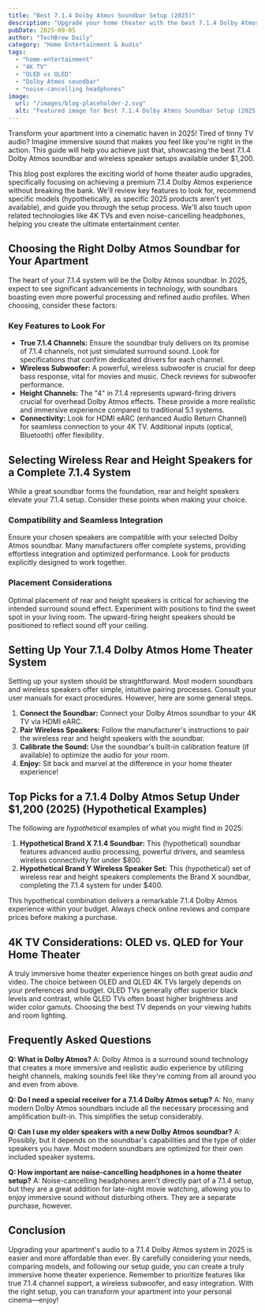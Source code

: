 ```yaml
---
title: "Best 7.1.4 Dolby Atmos Soundbar Setup (2025)"
description: "Upgrade your home theater with the best 7.1.4 Dolby Atmos soundbar & wireless speaker setup under $1200 in 2025!  Enjoy immersive 3D sound with your 4K TV (OLED or QLED).  Read our complete guide & find your perfect system today!"
pubDate: 2025-09-05
author: "TechBrew Daily"
category: "Home Entertainment & Audio"
tags:
  - "home-entertainment"
  - "4K TV"
  - "OLED vs QLED"
  - "Dolby Atmos soundbar"
  - "noise-cancelling headphones"
image:
  url: "/images/blog-placeholder-2.svg"
  alt: "Featured image for Best 7.1.4 Dolby Atmos Soundbar Setup (2025)"
---
```


Transform your apartment into a cinematic haven in 2025!  Tired of tinny TV audio?  Imagine immersive sound that makes you feel like you're right in the action. This guide will help you achieve just that, showcasing the best 7.1.4 Dolby Atmos soundbar and wireless speaker setups available under $1,200.


This blog post explores the exciting world of home theater audio upgrades, specifically focusing on achieving a premium 7.1.4 Dolby Atmos experience without breaking the bank. We'll review key features to look for, recommend specific models (hypothetically, as specific 2025 products aren't yet available), and guide you through the setup process. We'll also touch upon related technologies like 4K TVs and even noise-cancelling headphones, helping you create the ultimate entertainment center.

## Choosing the Right Dolby Atmos Soundbar for Your Apartment

The heart of your 7.1.4 system will be the Dolby Atmos soundbar. In 2025, expect to see significant advancements in technology, with soundbars boasting even more powerful processing and refined audio profiles.  When choosing, consider these factors:

### Key Features to Look For

* **True 7.1.4 Channels:**  Ensure the soundbar truly delivers on its promise of 7.1.4 channels, not just simulated surround sound.  Look for specifications that confirm dedicated drivers for each channel.
* **Wireless Subwoofer:** A powerful, wireless subwoofer is crucial for deep bass response, vital for movies and music.  Check reviews for subwoofer performance.
* **Height Channels:**  The "4" in 7.1.4 represents upward-firing drivers crucial for overhead Dolby Atmos effects. These provide a more realistic and immersive experience compared to traditional 5.1 systems.
* **Connectivity:**  Look for HDMI eARC (enhanced Audio Return Channel) for seamless connection to your 4K TV.  Additional inputs (optical, Bluetooth) offer flexibility.


## Selecting Wireless Rear and Height Speakers for a Complete 7.1.4 System

While a great soundbar forms the foundation, rear and height speakers elevate your 7.1.4 setup.  Consider these points when making your choice.

### Compatibility and Seamless Integration

Ensure your chosen speakers are compatible with your selected Dolby Atmos soundbar. Many manufacturers offer complete systems, providing effortless integration and optimized performance. Look for products explicitly designed to work together.

### Placement Considerations

Optimal placement of rear and height speakers is critical for achieving the intended surround sound effect. Experiment with positions to find the sweet spot in your living room.  The upward-firing height speakers should be positioned to reflect sound off your ceiling.

## Setting Up Your 7.1.4 Dolby Atmos Home Theater System

Setting up your system should be straightforward.  Most modern soundbars and wireless speakers offer simple, intuitive pairing processes. Consult your user manuals for exact procedures.  However, here are some general steps.

1. **Connect the Soundbar:** Connect your Dolby Atmos soundbar to your 4K TV via HDMI eARC.
2. **Pair Wireless Speakers:** Follow the manufacturer's instructions to pair the wireless rear and height speakers with the soundbar.
3. **Calibrate the Sound:** Use the soundbar's built-in calibration feature (if available) to optimize the audio for your room.
4. **Enjoy:** Sit back and marvel at the difference in your home theater experience!


## Top Picks for a 7.1.4 Dolby Atmos Setup Under $1,200 (2025)  (Hypothetical Examples)


The following are *hypothetical* examples of what you might find in 2025:

1. **Hypothetical Brand X 7.1.4 Soundbar:** This (hypothetical) soundbar features advanced audio processing, powerful drivers, and seamless wireless connectivity for under $800.
2. **Hypothetical Brand Y Wireless Speaker Set:** This (hypothetical) set of wireless rear and height speakers complements the Brand X soundbar, completing the 7.1.4 system for under $400.


This hypothetical combination delivers a remarkable 7.1.4 Dolby Atmos experience within your budget. Always check online reviews and compare prices before making a purchase.



## 4K TV Considerations: OLED vs. QLED for Your Home Theater

A truly immersive home theater experience hinges on both great audio *and* video. The choice between OLED and QLED 4K TVs largely depends on your preferences and budget. OLED TVs generally offer superior black levels and contrast, while QLED TVs often boast higher brightness and wider color gamuts.  Choosing the best TV depends on your viewing habits and room lighting.


## Frequently Asked Questions

**Q: What is Dolby Atmos?**
A: Dolby Atmos is a surround sound technology that creates a more immersive and realistic audio experience by utilizing height channels, making sounds feel like they're coming from all around you and even from above.


**Q: Do I need a special receiver for a 7.1.4 Dolby Atmos setup?**
A:  No, many modern Dolby Atmos soundbars include all the necessary processing and amplification built-in. This simplifies the setup considerably.


**Q:  Can I use my older speakers with a new Dolby Atmos soundbar?**
A:  Possibly, but it depends on the soundbar's capabilities and the type of older speakers you have.  Most modern soundbars are optimized for their own included speaker systems.


**Q:  How important are noise-cancelling headphones in a home theater setup?**
A: Noise-cancelling headphones aren't directly part of a 7.1.4 setup, but they are a great addition for late-night movie watching, allowing you to enjoy immersive sound without disturbing others.  They are a separate purchase, however.


## Conclusion

Upgrading your apartment's audio to a 7.1.4 Dolby Atmos system in 2025 is easier and more affordable than ever. By carefully considering your needs, comparing models, and following our setup guide, you can create a truly immersive home theater experience. Remember to prioritize features like true 7.1.4 channel support, a wireless subwoofer, and easy integration.  With the right setup, you can transform your apartment into your personal cinema—enjoy!